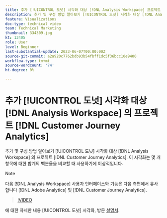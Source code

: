 ```yaml
---
title: 추가 [!UICONTROL 도넛] 시각화 대상 [!DNL Analysis Workspace] 프로젝트
description: 추가 및 구성 방법 알아보기 [!UICONTROL 도넛] 시각화 대상 [!DNL Analysis Workspace] 의 프로젝트 [!DNL Customer Journey Analytics].
feature: Visualizations
doc-type: technical video
team: Technical Marketing
thumbnail: 334309.jpg
kt: 13405
role: User
level: Beginner
last-substantial-update: 2023-06-07T00:00:00Z
source-git-commit: a2a920c7762bdb93b54fbff1dc5f36bcc10e9400
workflow-type: tm+mt
source-wordcount: '74'
ht-degree: 0%

---
```


# 추가 [!UICONTROL 도넛] 시각화 대상 [!DNL Analysis Workspace] 의 프로젝트 [!DNL Customer Journey Analytics]

추가 및 구성 방법 알아보기 [!UICONTROL 도넛] 시각화 대상 [!DNL Analysis Workspace] 의 프로젝트 [!DNL Customer Journey Analytics]. 이 시각화는 몇 개 항목에 대한 합계의 백분율을 비교할 때 사용하기에 이상적입니다.

>[!NOTE]
>
>다음 [!DNL Analysis Workspace] 사용자 인터페이스와 기능은 다음 측면에서 유사합니다 [!DNL Adobe Analytics] 및 [!DNL Customer Journey Analytics].

>[!VIDEO](https://video.tv.adobe.com/v/334309/?quality=12&learn=on)

에 대한 자세한 내용 [!UICONTROL 도넛] 시각화, 방문 [설명서](https://experienceleague.adobe.com/docs/analytics-platform/using/cja-workspace/visualizations/donut.html).
